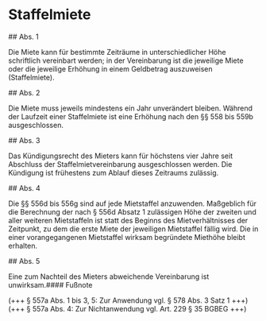 # Staffelmiete



\#\# Abs. 1

 Die Miete kann für bestimmte Zeiträume in unterschiedlicher Höhe schriftlich vereinbart werden; in der Vereinbarung ist die jeweilige Miete oder die jeweilige Erhöhung in einem Geldbetrag auszuweisen (Staffelmiete).

\#\# Abs. 2

 Die Miete muss jeweils mindestens ein Jahr unverändert bleiben. Während der Laufzeit einer Staffelmiete ist eine Erhöhung nach den §§ 558 bis 559b ausgeschlossen.

\#\# Abs. 3

 Das Kündigungsrecht des Mieters kann für höchstens vier Jahre seit Abschluss der Staffelmietvereinbarung ausgeschlossen werden. Die Kündigung ist frühestens zum Ablauf dieses Zeitraums zulässig.

\#\# Abs. 4

 Die §§ 556d bis 556g sind auf jede Mietstaffel anzuwenden. Maßgeblich für die Berechnung der nach § 556d Absatz 1 zulässigen Höhe der zweiten und aller weiteren Mietstaffeln ist statt des Beginns des Mietverhältnisses der Zeitpunkt, zu dem die erste Miete der jeweiligen Mietstaffel fällig wird. Die in einer vorangegangenen Mietstaffel wirksam begründete Miethöhe bleibt erhalten.

\#\# Abs. 5

 Eine zum Nachteil des Mieters abweichende Vereinbarung ist unwirksam.#### Fußnote

(\+\+\+ § 557a Abs. 1 bis 3, 5: Zur Anwendung vgl. § 578 Abs. 3 Satz 1 \+\+\+)   
(\+\+\+ § 557a Abs. 4: Zur Nichtanwendung vgl. Art. 229 § 35 BGBEG \+\+\+) 

